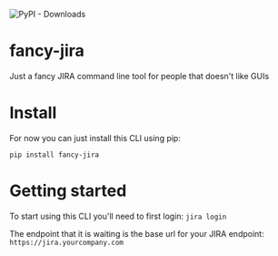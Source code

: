 ![PyPI - Downloads](https://img.shields.io/pypi/dm/fancy-jira)
# fancy-jira
Just a fancy JIRA command line tool for people that doesn't like GUIs

# Install
For now you can just install this CLI using pip:
```shell
pip install fancy-jira
```

# Getting started
To start using this CLI you'll need to first login:
`jira login`

The endpoint that it is waiting is the base url for your JIRA endpoint: 
`https://jira.yourcompany.com`

